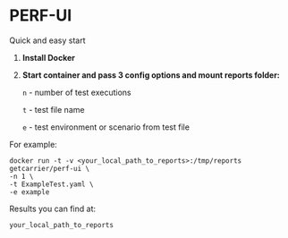 # PERF-UI

Quick and easy start

1. **Install Docker**

2. **Start container and pass 3 config options and mount reports folder:**

    `n` - number of test executions

    `t` - test file name

    `e` - test environment or scenario from test file

For example:

    docker run -t -v <your_local_path_to_reports>:/tmp/reports getcarrier/perf-ui \
    -n 1 \
    -t ExampleTest.yaml \
    -e example 

Results you can find at:

    your_local_path_to_reports